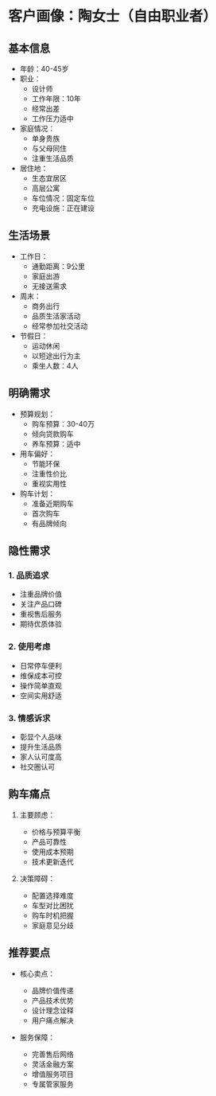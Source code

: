# 客户画像：陶女士（自由职业者）

## 基本信息
- 年龄：40-45岁
- 职业：
  - 设计师
  - 工作年限：10年
  - 经常出差
  - 工作压力适中
- 家庭情况：
  - 单身贵族
  - 与父母同住
  - 注重生活品质
- 居住地：
  - 生态宜居区
  - 高层公寓
  - 车位情况：固定车位
  - 充电设施：正在建设

## 生活场景
- 工作日：
  - 通勤距离：9公里
  - 家庭出游
  - 无接送需求
- 周末：
  - 商务出行
  - 品质生活家活动
  - 经常参加社交活动
- 节假日：
  - 运动休闲
  - 以短途出行为主
  - 乘坐人数：4人

## 明确需求
- 预算规划：
  - 购车预算：30-40万
  - 倾向贷款购车
  - 养车预算：适中
- 用车偏好：
  - 节能环保
  - 注重性价比
  - 重视实用性
- 购车计划：
  - 准备近期购车
  - 首次购车
  - 有品牌倾向

## 隐性需求
### 1. 品质追求
- 注重品牌价值
- 关注产品口碑
- 重视售后服务
- 期待优质体验

### 2. 使用考虑
- 日常停车便利
- 维保成本可控
- 操作简单直观
- 空间实用舒适

### 3. 情感诉求
- 彰显个人品味
- 提升生活品质
- 家人认可度高
- 社交圈认可

## 购车痛点
1. 主要顾虑：
   - 价格与预算平衡
   - 产品可靠性
   - 使用成本预期
   - 技术更新迭代

2. 决策障碍：
   - 配置选择难度
   - 车型对比困扰
   - 购车时机把握
   - 家庭意见分歧

## 推荐要点
- 核心卖点：
  - 品牌价值传递
  - 产品技术优势
  - 设计理念诠释
  - 用户痛点解决

- 服务保障：
  - 完善售后网络
  - 灵活金融方案
  - 增值服务项目
  - 专属管家服务
